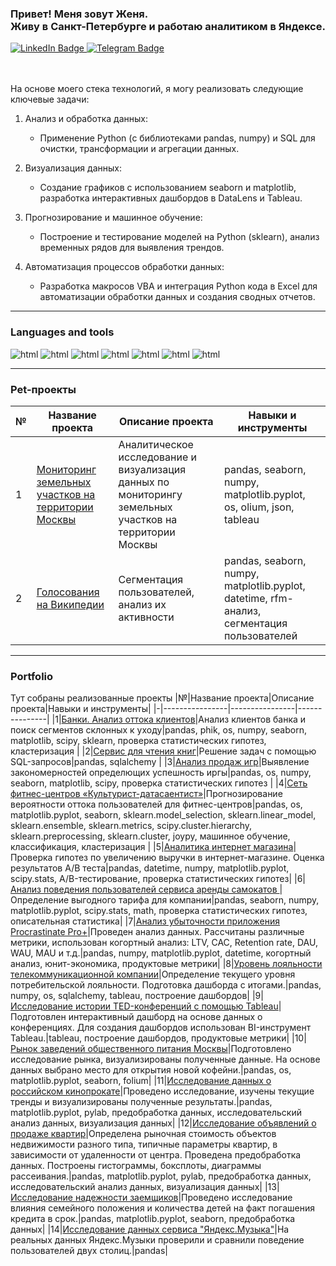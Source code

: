 <div>
  <h3>Привет! Меня зовут Женя.<br>  
  Живу в Санкт-Петербурге и работаю аналитиком в Яндексе.</h3>
</div>
<div id="badges">
  <a href="https://www.linkedin.com/in/eudgenekorablev">
    <img src="https://img.shields.io/badge/LinkedIn-blue?style=for-the-badge&logo=linkedin&logoColor=white" alt="LinkedIn Badge"/>
  </a>
  <a href="https://t.me/EKoev">
    <img src="https://img.shields.io/badge/Telegram-blue?style=for-the-badge&logo=telegram&logoColor=white" alt="Telegram Badge"/>
  </a>
</div>  
<br><br>


На основе моего стека технологий, я могу реализовать следующие ключевые задачи:

1. Анализ и обработка данных:
   - Применение Python (с библиотеками pandas, numpy) и SQL для очистки, трансформации и агрегации данных.
   
2. Визуализация данных:
   - Создание графиков с использованием seaborn и matplotlib, разработка интерактивных дашбордов в DataLens и Tableau.
   
3. Прогнозирование и машинное обучение:
   - Построение и тестирование моделей на Python (sklearn), анализ временных рядов для выявления трендов.

4. Автоматизация процессов обработки данных:
   - Разработка макросов VBA и интеграция Python кода в Excel для автоматизации обработки данных и создания сводных отчетов.


*****

### Languages and tools

<img src="https://img.shields.io/badge/Python-FFD43B?style=for-the-badge&logo=python&logoColor=blue" alt="html"/>
<img src="https://img.shields.io/badge/Pandas-2C2D72?style=for-the-badge&logo=pandas&logoColor=white" alt="html"/>
<img src="https://img.shields.io/badge/Numpy-777BB4?style=for-the-badge&logo=numpy&logoColor=white" alt="html"/>
<img src="https://img.shields.io/badge/scikit_learn-F7931E?style=for-the-badge&logo=scikit-learn&logoColor=white" alt="html"/>
<img src="https://img.shields.io/badge/SciPy-654FF0?style=for-the-badge&logo=SciPy&logoColor=white" alt="html"/>
<img src="https://img.shields.io/badge/PostgreSQL-316192?style=for-the-badge&logo=postgresql&logoColor=white" alt="html"/>
<img src="https://img.shields.io/badge/Tableau-E97627?style=for-the-badge&logo=Tableau&logoColor=white" alt="html"/>

 
          
*****

### Pet-проекты

|№|Название проекта|Описание проекта|Навыки и инструменты|
|-|----------------|----------------|---------------|
|1|[Мониторинг земельных участков на территории Москвы](https://github.com/Eudgene8/monitoring_of_moscow_land_plots)|Аналитическое исследование и визуализация данных по мониторингу земельных участков на территории Москвы|pandas, seaborn, numpy, matplotlib.pyplot, os, olium, json, tableau|
|2|[Голосования на Википедии](https://github.com/Eudgene8/voting_on_wikipedia)|Сегментация пользователей, анализ их активности|pandas, seaborn, numpy, matplotlib.pyplot, datetime, rfm-анализ, сегментация пользователей|

*****

### Portfolio

Тут собраны реализованные проекты
|№|Название проекта|Описание проекта|Навыки и инструменты|
|-|----------------|----------------|---------------|
|1|[Банки. Анализ оттока клиентов](https://github.com/Eudgene8/banks_outflow_analysis)|Анализ клиентов банка и поиск сегментов склонных к уходу|pandas, phik, os, numpy, seaborn, matplotlib, scipy, sklearn, проверка статистических гипотез, кластеризация |
|2|[Сервис для чтения книг](https://github.com/Eudgene8/book_reading_service)|Решение задач с помощью SQL-запросов|pandas, sqlalchemy |
|3|[Анализ продаж игр](https://github.com/Eudgene8/game_sales_analysis)|Выявление закономерностей определющих успешность иргы|pandas, os, numpy, seaborn, matplotlib, scipy, проверка статистических гипотез |
|4|[Сеть фитнес-центров «Культурист-датасаентист»](https://github.com/Eudgene8/outflow_research)|Прогнозирование вероятности оттока пользователей для фитнес-центров|pandas, os, matplotlib.pyplot, seaborn, sklearn.model_selection, sklearn.linear_model, sklearn.ensemble, sklearn.metrics, scipy.cluster.hierarchy, sklearn.preprocessing, sklearn.cluster, joypy, машинное обучение, классификация, кластеризация |
|5|[Аналитика интернет магазина](https://github.com/Eudgene8/online_store_analytics)|Проверка гипотез по увеличению выручки в интернет-магазине. Оценка результатов A/B теста|pandas, datetime, numpy, matplotlib.pyplot, scipy.stats, A/B-тестирование, проверка статистических гипотез|
|6|[Анализ поведения пользователей сервиса аренды самокатов ](https://github.com/Eudgene8/analysis_of_user_behavior)|Определение выгодного тарифа для компании|pandas, seaborn, numpy, matplotlib.pyplot, scipy.stats, math, проверка статистических гипотез, описательная статистика|
|7|[Анализ убыточности приложения Procrastinate Pro+](https://github.com/Eudgene8/analysis_of_the_unprofitability_of_the_application)|Проведен анализ данных. Рассчитаны различные метрики, использован когортный анализ: LTV, CAC, Retention rate, DAU, WAU, MAU и т.д.|pandas, numpy, matplotlib.pyplot, datetime, когортный анализ, юнит-экономика, продуктовые метрики|
|8|[Уровень лояльности телекоммуникационной компании](https://github.com/Eudgene8/the_level_of_loyalty_of_a_telecommunications_company)|Определение текущего уровня потребительской лояльности. Подготовка дашборда с итогами.|pandas, numpy, os, sqlalchemy, tableau, построение дашбордов|
|9|[Исследование истории TED-конференций с помощью Tableau](https://github.com/Eudgene8/researching_the_history_of_TED_conferences)|Подготовлен интерактивный дашборд на основе данных о конференциях. Для создания дашбордов использован BI-инструмент Tableau.|tableau, построение дашбордов, продуктовые метрики|
|10|[Рынок заведений общественного питания Москвы](https://github.com/Eudgene8/moscow_public_catering_market)|Подготовлено исследование рынка, визуализированы полученные данные. На основе данных выбрано место для открытия новой кофейни.|pandas, os, matplotlib.pyplot, seaborn, folium|
|11|[Исследование данных о российском кинопрокате](https://github.com/Eudgene8/research_of_the_russian_film_distribution_market)|Проведено исследование, изучены текущие тренды и визуализированы полученные результаты.|pandas, matplotlib.pyplot, pylab, предобработка данных, исследовательский анализ данных, визуализация данных|
|12|[Исследование объявлений о продаже квартир](https://github.com/Eudgene8/the_real_estate_market_in_st_petersburg)|Определена рыночная стоимость объектов недвижимости разного типа, типичные параметры квартир, в зависимости от удаленности от центра. Проведена предобработка данных. Построены гистограммы, боксплоты, диаграммы рассеивания.|pandas, matplotlib.pyplot, pylab, предобработка данных, исследовательский анализ данных, визуализация данных|
|13|[Исследование надежности заемщиков](https://github.com/Eudgene8/investigation_of_the_reliability_of_borrowers)|Проведено исследование влияния семейного положения и количества детей на факт погашения кредита в срок.|pandas, matplotlib.pyplot, seaborn, предобработка данных|
|14|[Исследование данных сервиса "Яндекс.Музыка"](https://github.com/Eudgene8/research_on_the_yandex.music_service)|На реальных данных Яндекс.Музыки проверили и сравнили поведение пользователей двух столиц.|pandas|


<!--
**Eudgene8/Eudgene8** is a ✨ _special_ ✨ repository because its `README.md` (this file) appears on your GitHub profile.

Here are some ideas to get you started:

- 🔭 I’m currently working on ...
- 🌱 I’m currently learning ...
- 👯 I’m looking to collaborate on ...
- 🤔 I’m looking for help with ...
- 💬 Ask me about ...
- 📫 How to reach me: ...
- 😄 Pronouns: ...
- ⚡ Fun fact: ...
-->
